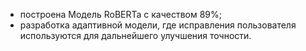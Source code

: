 - построена Модель RoBERTa с качеством 89%;
- разработка адаптивной модели, где исправления пользователя используются для дальнейшего улучшения точности.
